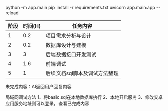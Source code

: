 python -m app.main
pip install -r requirements.txt
uvicorn app.main:app --reload  

| 阶段 | 时间(H) | 任务内容 |
|------|------|----------|
| 1 | 0.2 | 项目需求分析与设计|
| 2 | 0.2 | 数据库设计与建模|
| 3 | 3 | 后端数据接口开发测试|
| 4 | 1.6 | 前端调试|
| 5 | 1 | 后续文档sql脚本及调试方法整理|

未完成内容：AI返回用户回复内容

局域网调试方法
1、将basic.sql在本地数据库执行
2、本地开启服务
3、修改安卓应用服务地址则可以登录，查看已完成内容
